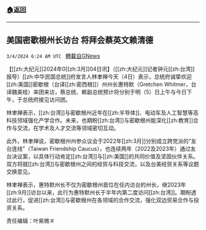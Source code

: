 ###  [:house:返回](README.md)
---


## 美国密歇根州长访台 将拜会蔡英文赖清德
`3/4/2024 6:24 AM UTC ` [轉載自GNews](https://gnews.org/articles/2362989)

【[[zh:大纪元]]2024年0[[zh:3月]]04日讯】（[[zh:大纪元]]记者钟元[[zh:台湾]]报导）[[zh:中华民国总统]]府发言人林聿禅今天（4日）表示，总统府诚挚欢迎[[zh:美国]]密歇根（台译[[zh:密西根]]）州州长惠特默（Gretchen Whitmer，台译魏美桂）率团来访，蔡总统、赖副总统预计将分别于明（5）日上午与今日下午，于总统府接见访问团。

林聿禅表示，[[zh:台湾]]与密歇根州近年在[[zh:半导体]]、电动车及人工智慧等高科技领域强化产学合作。未来，也期盼[[zh:台湾]]与密歇根州能深化[[zh:教育]]合作与交流，在学术及人才交流等领域密切互动。

此外，林聿禅说，密歇根州州参众议会于2022年[[zh:3月]]分别成立跨党派的“友台连线”（Taiwan Friendship Caucus），也连续两年（2022及2023年）通过友台决议案，以具体行动肯定[[zh:台湾]]与[[zh:美国]]的共同价值及坚固伙伴关系。双方将就[[zh:台湾]]与密歇根州之间的经贸与科技交流，以及台美经贸关系等议题交换意见。

林聿禅表示，惠特默州长不仅为密歇根州首位在任内访台的州长，继2023年[[zh:9月]]访台以来，此行为惠特默州长于半年内第二度访问[[zh:台湾]]。期盼透过此行，促进[[zh:台湾]]与密歇根州在各领域的合作交流，强化双边贸易合作与投资关系。

责任编辑：叶紫微＃
